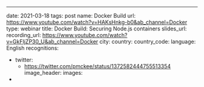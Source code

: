 ---
date: 2021-03-18
tags: post
name: Docker Build
url: https://www.youtube.com/watch?v=HAKsHnkg-b0&ab_channel=Docker
type: webinar
title: Docker Build: Securing Node.js containers
slides_url: 
recording_url: https://www.youtube.com/watch?v=GkFIjZP30_U&ab_channel=Docker
city: 
country: 
country_code: 
language: English
recognitions:
  - twitter:
    - https://twitter.com/pmckee/status/1372582444755513354
image_header:
images:
  - 
